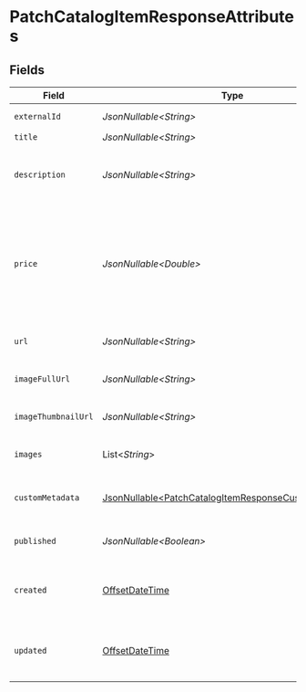 # PatchCatalogItemResponseAttributes


## Fields

| Field                                                                                                                                                                                                                                                                                                                                             | Type                                                                                                                                                                                                                                                                                                                                              | Required                                                                                                                                                                                                                                                                                                                                          | Description                                                                                                                                                                                                                                                                                                                                       | Example                                                                                                                                                                                                                                                                                                                                           |
| ------------------------------------------------------------------------------------------------------------------------------------------------------------------------------------------------------------------------------------------------------------------------------------------------------------------------------------------------- | ------------------------------------------------------------------------------------------------------------------------------------------------------------------------------------------------------------------------------------------------------------------------------------------------------------------------------------------------- | ------------------------------------------------------------------------------------------------------------------------------------------------------------------------------------------------------------------------------------------------------------------------------------------------------------------------------------------------- | ------------------------------------------------------------------------------------------------------------------------------------------------------------------------------------------------------------------------------------------------------------------------------------------------------------------------------------------------- | ------------------------------------------------------------------------------------------------------------------------------------------------------------------------------------------------------------------------------------------------------------------------------------------------------------------------------------------------- |
| `externalId`                                                                                                                                                                                                                                                                                                                                      | *JsonNullable\<String>*                                                                                                                                                                                                                                                                                                                           | :heavy_minus_sign:                                                                                                                                                                                                                                                                                                                                | The ID of the catalog item in an external system.                                                                                                                                                                                                                                                                                                 | SAMPLE-DATA-ITEM-1                                                                                                                                                                                                                                                                                                                                |
| `title`                                                                                                                                                                                                                                                                                                                                           | *JsonNullable\<String>*                                                                                                                                                                                                                                                                                                                           | :heavy_minus_sign:                                                                                                                                                                                                                                                                                                                                | The title of the catalog item.                                                                                                                                                                                                                                                                                                                    | Ocean Blue Shirt (Sample)                                                                                                                                                                                                                                                                                                                         |
| `description`                                                                                                                                                                                                                                                                                                                                     | *JsonNullable\<String>*                                                                                                                                                                                                                                                                                                                           | :heavy_minus_sign:                                                                                                                                                                                                                                                                                                                                | A description of the catalog item.                                                                                                                                                                                                                                                                                                                | Ocean blue cotton shirt with a narrow collar and buttons down the front and long sleeves. Comfortable fit and titled kaleidoscope patterns.                                                                                                                                                                                                       |
| `price`                                                                                                                                                                                                                                                                                                                                           | *JsonNullable\<Double>*                                                                                                                                                                                                                                                                                                                           | :heavy_minus_sign:                                                                                                                                                                                                                                                                                                                                | This field can be used to set the price on the catalog item, which is what gets displayed for the item when included in emails. For most price-update use cases, you will also want to update the `price` on any child variants, using the [Update Catalog Variant Endpoint](https://developers.klaviyo.com/en/reference/update_catalog_variant). | 42                                                                                                                                                                                                                                                                                                                                                |
| `url`                                                                                                                                                                                                                                                                                                                                             | *JsonNullable\<String>*                                                                                                                                                                                                                                                                                                                           | :heavy_minus_sign:                                                                                                                                                                                                                                                                                                                                | URL pointing to the location of the catalog item on your website.                                                                                                                                                                                                                                                                                 | https://via.placeholder.com/150                                                                                                                                                                                                                                                                                                                   |
| `imageFullUrl`                                                                                                                                                                                                                                                                                                                                    | *JsonNullable\<String>*                                                                                                                                                                                                                                                                                                                           | :heavy_minus_sign:                                                                                                                                                                                                                                                                                                                                | URL pointing to the location of a full image of the catalog item.                                                                                                                                                                                                                                                                                 | https://via.placeholder.com/300                                                                                                                                                                                                                                                                                                                   |
| `imageThumbnailUrl`                                                                                                                                                                                                                                                                                                                               | *JsonNullable\<String>*                                                                                                                                                                                                                                                                                                                           | :heavy_minus_sign:                                                                                                                                                                                                                                                                                                                                | URL pointing to the location of an image thumbnail of the catalog item                                                                                                                                                                                                                                                                            | https://via.placeholder.com/150                                                                                                                                                                                                                                                                                                                   |
| `images`                                                                                                                                                                                                                                                                                                                                          | List\<*String*>                                                                                                                                                                                                                                                                                                                                   | :heavy_minus_sign:                                                                                                                                                                                                                                                                                                                                | List of URLs pointing to the locations of images of the catalog item.                                                                                                                                                                                                                                                                             | [<br/>"https://via.placeholder.com/150"<br/>]                                                                                                                                                                                                                                                                                                     |
| `customMetadata`                                                                                                                                                                                                                                                                                                                                  | [JsonNullable\<PatchCatalogItemResponseCustomMetadata>](../../models/components/PatchCatalogItemResponseCustomMetadata.md)                                                                                                                                                                                                                        | :heavy_minus_sign:                                                                                                                                                                                                                                                                                                                                | Flat JSON blob to provide custom metadata about the catalog item. May not exceed 100kb.                                                                                                                                                                                                                                                           | {<br/>"Top Pick": true<br/>}                                                                                                                                                                                                                                                                                                                      |
| `published`                                                                                                                                                                                                                                                                                                                                       | *JsonNullable\<Boolean>*                                                                                                                                                                                                                                                                                                                          | :heavy_minus_sign:                                                                                                                                                                                                                                                                                                                                | Boolean value indicating whether the catalog item is published.                                                                                                                                                                                                                                                                                   | true                                                                                                                                                                                                                                                                                                                                              |
| `created`                                                                                                                                                                                                                                                                                                                                         | [OffsetDateTime](https://docs.oracle.com/javase/8/docs/api/java/time/OffsetDateTime.html)                                                                                                                                                                                                                                                         | :heavy_minus_sign:                                                                                                                                                                                                                                                                                                                                | Date and time when the catalog item was created, in ISO 8601 format (YYYY-MM-DDTHH:MM:SS.mmmmmm).                                                                                                                                                                                                                                                 | 2022-11-08T00:00:00+00:00                                                                                                                                                                                                                                                                                                                         |
| `updated`                                                                                                                                                                                                                                                                                                                                         | [OffsetDateTime](https://docs.oracle.com/javase/8/docs/api/java/time/OffsetDateTime.html)                                                                                                                                                                                                                                                         | :heavy_minus_sign:                                                                                                                                                                                                                                                                                                                                | Date and time when the catalog item was last updated, in ISO 8601 format (YYYY-MM-DDTHH:MM:SS.mmmmmm).                                                                                                                                                                                                                                            | 2022-11-08T00:00:00+00:00                                                                                                                                                                                                                                                                                                                         |